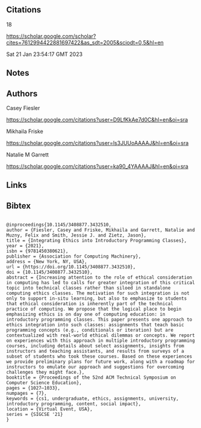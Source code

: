 ## Citations

18

https://scholar.google.com/scholar?cites=7612994422881697422&as_sdt=2005&sciodt=0,5&hl=en

Sat 21 Jan 23:54:17 GMT 2023


## Notes

## Authors 

Casey Fiesler

https://scholar.google.com/citations?user=D9LfKkAe7d0C&hl=en&oi=sra


Mikhaila Friske

https://scholar.google.com/citations?user=ls3JUUoAAAAJ&hl=en&oi=sra

Natalie M Garrett

https://scholar.google.com/citations?user=ka90_4YAAAAJ&hl=en&oi=sra



## Links 

## Bibtex 
```

@inproceedings{10.1145/3408877.3432510,
author = {Fiesler, Casey and Friske, Mikhaila and Garrett, Natalie and Muzny, Felix and Smith, Jessie J. and Zietz, Jason},
title = {Integrating Ethics into Introductory Programming Classes},
year = {2021},
isbn = {9781450380621},
publisher = {Association for Computing Machinery},
address = {New York, NY, USA},
url = {https://doi.org/10.1145/3408877.3432510},
doi = {10.1145/3408877.3432510},
abstract = {Increasing attention to the role of ethical consideration in computing has led to calls for greater integration of this critical topic into technical classes rather than siloed in standalone computing ethics classes. The motivation for such integration is not only to support in-situ learning, but also to emphasize to students that ethical consideration is inherently part of the technical practice of computing. We propose that the logical place to begin emphasizing ethics is on day one of computing education: in introductory programming classes. This paper presents one approach to ethics integration into such classes: assignments that teach basic programming concepts (e.g., conditionals or iteration) but are contextualized with real-world ethical dilemmas or concepts. We report on experiences with this approach in multiple introductory programming courses, including details about select assignments, insights from instructors and teaching assistants, and results from surveys of a subset of students who took these courses. Based on these experiences we provide preliminary plans for future work, along with a roadmap for instructors to emulate our approach and suggestions for overcoming challenges they might face.},
booktitle = {Proceedings of the 52nd ACM Technical Symposium on Computer Science Education},
pages = {1027–1033},
numpages = {7},
keywords = {cs1, undergraduate, ethics, assignments, university, introductory programming, content, social impact},
location = {Virtual Event, USA},
series = {SIGCSE '21}
}



```
